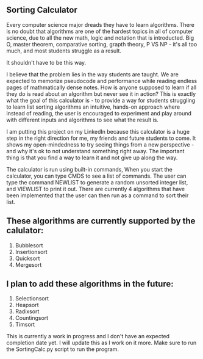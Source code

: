 ## Sorting Calculator
Every computer science major dreads they have to learn algorithms. There is no doubt that algorithms are one of the hardest topics in all of computer science, due to all the new math, logic and notation that is introducted. Big O, master theorem, comparative sorting, grapth theory, P VS NP - it's all too much, and most students struggle as a result.

It shouldn't have to be this way. 

I believe that the problem lies in the way students are taught. We are expected to memorize pseudocode and performance while reading endless pages of mathmatically dense notes. How is anyone supposed to learn if all they do is read about an algorithm but never see it in action? This is exactly what the goal of this calculator is - to provide a way for students struggling to learn list sorting algorithms an intuitive, hands-on approach where instead of reading, the user is encouraged to experiment and play around with different inputs and algorithms to see what the result is. 

I am putting this project on my LinkedIn because this calculator is a huge step in the right direction for me, my friends and future students to come. It shows my open-mindedness to try seeing things from a new perspective - and why it's ok to not understand something right away. The important thing is that you find a way to learn it and not give up along the way. 

The calculator is run using built-in commands, When you start the calculator, you can type CMDS to see a list of commands. The user can type the command NEWLIST to generate a random unsorted integer list, and VIEWLIST to print it out. There are currently 4 algorithms that have been implemented that the user can then run as a command to sort their list.

## These algorithms are currently supported by the calulator:
1. Bubblesort
2. Insertionsort
3. Quicksort
4. Mergesort

## I plan to add these algorithms in the future:
1. Selectionsort
2. Heapsort
3. Radixsort
4. Countingsort
5. Timsort

This is currently a work in progress and I don't have an expected completion date yet. I will update this as I work on it more. Make sure to run the SortingCalc.py script to run the program.
